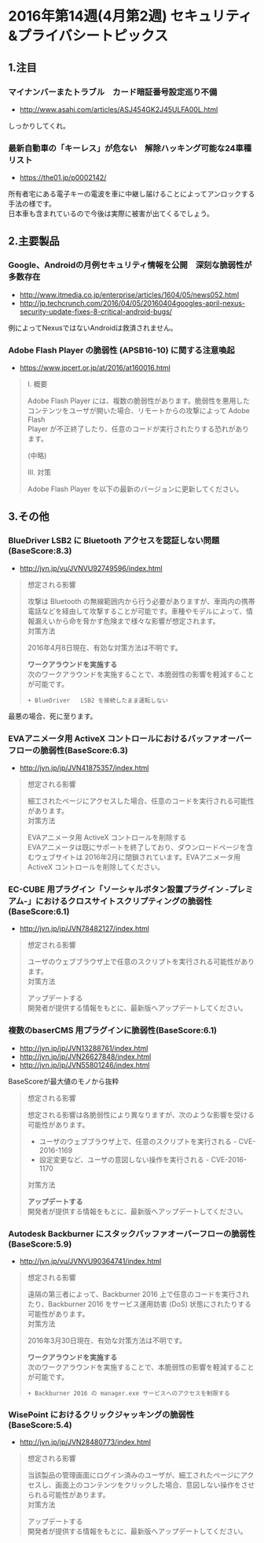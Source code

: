 2016年第14週(4月第2週) セキュリティ&プライバシートピックス
===
## 1.注目
### マイナンバーまたトラブル　カード暗証番号設定巡り不備
+ http://www.asahi.com/articles/ASJ454GK2J45ULFA00L.html

しっかりしてくれ。

### 最新自動車の「キーレス」が危ない　解除ハッキング可能な24車種リスト
+ https://the01.jp/p0002142/

所有者宅にある電子キーの電波を車に中継し届けることによってアンロックする手法の様です。  
日本車も含まれているので今後は実際に被害が出てくるでしょう。

## 2.主要製品
### Google、Androidの月例セキュリティ情報を公開　深刻な脆弱性が多数存在
+ http://www.itmedia.co.jp/enterprise/articles/1604/05/news052.html
+ http://jp.techcrunch.com/2016/04/05/20160404googles-april-nexus-security-update-fixes-8-critical-android-bugs/

例によってNexusではないAndroidは救済されません。

###  Adobe Flash Player の脆弱性 (APSB16-10) に関する注意喚起
+ https://www.jpcert.or.jp/at/2016/at160016.html
  
> I. 概要  
>   
>   Adobe Flash Player には、複数の脆弱性があります。脆弱性を悪用した  
> コンテンツをユーザが開いた場合、リモートからの攻撃によって Adobe Flash  
> Player が不正終了したり、任意のコードが実行されたりする恐れがあります。  
>   
> (中略)  
>   
> III. 対策  
>   
>   Adobe Flash Player を以下の最新のバージョンに更新してください。  

## 3.その他
### BlueDriver LSB2 に Bluetooth アクセスを認証しない問題(BaseScore:8.3)
+ http://jvn.jp/vu/JVNVU92749596/index.html
  
> 想定される影響  
>   
> 攻撃は Bluetooth の無線範囲内から行う必要がありますが、車両内の携帯電話などを経由して攻撃することが可能です。車種やモデルによって、情報漏えいから命を脅かす危険まで様々な影響が想定されます。  
> 対策方法  
>   
> 2016年4月8日現在、有効な対策方法は不明です。  
>   
> **ワークアラウンドを実施する**  
> 次のワークアラウンドを実施することで、本脆弱性の影響を軽減することが可能です。  
>   
>     + BlueDriver   LSB2 を接続したまま運転しない
> 

最悪の場合、死に至ります。

### EVAアニメータ用 ActiveX コントロールにおけるバッファオーバーフローの脆弱性(BaseScore:6.3)
+ http://jvn.jp/jp/JVN41875357/index.html
  
> 想定される影響  
>   
> 細工されたページにアクセスした場合、任意のコードを実行される可能性があります。  
> 対策方法  
>   
> EVAアニメータ用 ActiveX コントロールを削除する  
> EVAアニメータは既にサポートを終了しており、ダウンロードページを含むウェブサイトは 2016年2月に閉鎖されています。EVAアニメータ用 ActiveX コントロールを削除してください。  
> 

### EC-CUBE 用プラグイン「ソーシャルボタン設置プラグイン -プレミアム-」におけるクロスサイトスクリプティングの脆弱性(BaseScore:6.1)
+ http://jvn.jp/jp/JVN78482127/index.html

  
> 想定される影響  
>   
> ユーザのウェブブラウザ上で任意のスクリプトを実行される可能性があります。  
> 対策方法  
>   
> アップデートする  
> 開発者が提供する情報をもとに、最新版へアップデートしてください。  
> 

### 複数のbaserCMS 用プラグインに脆弱性(BaseScore:6.1)
+ http://jvn.jp/jp/JVN13288761/index.html
+ http://jvn.jp/jp/JVN26627848/index.html
+ http://jvn.jp/jp/JVN55801246/index.html

BaseScoreが最大値のモノから抜粋
> 想定される影響  
>   
> 想定される影響は各脆弱性により異なりますが、次のような影響を受ける可能性があります。  
>    + ユーザのウェブブラウザ上で、任意のスクリプトを実行される - CVE-2016-1169  
>    + 設定変更など、ユーザの意図しない操作を実行される - CVE-2016-1170  
> 
> 対策方法  
>   
> **アップデートする**  
> 開発者が提供する情報をもとに、最新版へアップデートしてください。  
> 

### Autodesk Backburner にスタックバッファオーバーフローの脆弱性(BaseScore:5.9)
+ http://jvn.jp/vu/JVNVU90364741/index.html

  
> 想定される影響  
>   
> 遠隔の第三者によって、Backburner 2016 上で任意のコードを実行されたり、Backburner 2016 をサービス運用妨害 (DoS) 状態にされたりする可能性があります。  
> 対策方法  
>   
> 2016年3月30日現在、有効な対策方法は不明です。  
>   
> **ワークアラウンドを実施する**  
> 次のワークアラウンドを実施することで、本脆弱性の影響を軽減することが可能です。  
>   
>     + Backburner 2016 の manager.exe サービスへのアクセスを制限する  
> 

### WisePoint におけるクリックジャッキングの脆弱性(BaseScore:5.4)
+ http://jvn.jp/jp/JVN28480773/index.html

> 想定される影響  
>   
> 当該製品の管理画面にログイン済みのユーザが、細工されたページにアクセスし、画面上のコンテンツをクリックした場合、意図しない操作をさせられる可能性があります。  
> 対策方法  
>   
> アップデートする  
> 開発者が提供する情報をもとに、最新版へアップデートしてください。  
> 